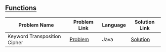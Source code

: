 ## [Functions](https://www.hackerrank.com/domains/security/functions)

Problem Name|Problem Link|Language|Solution Link
---|---|---|---
Keyword Transposition Cipher|[Problem](https://www.hackerrank.com/challenges/keyword-transposition-cipher/problem)|Java|[Solution](./Keyword-Transition-Cipher.java)
